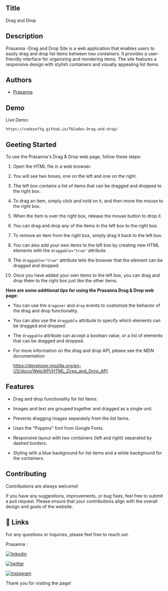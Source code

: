 
## Title

 Drag and Drop
## Description 

Prasanna -Drag and Drop Site is a web application that enables users to easily drag and drop list items between two containers. It provides a user-friendly interface for organizing and reordering items. The site features a responsive design with stylish containers and visually appealing list items. 




## Authors

- [Prasanna](https://github.com/Prasanna02) 


## Demo

Live Demo:

    https://codesoftg.github.io/TGCodes-Drag-and-drop/
## Geeting Started

To use the Prasanna's Drag & Drop web page, follow these steps:

1. Open the HTML file in a web browser.

2. You will see two boxes, one on the left and one on the right.

3. The left box contains a list of items that can be dragged and dropped to the right box.

4. To drag an item, simply click and hold on it, and then move the mouse to the right box.

5. When the item is over the right box, release the mouse button to drop it.

6. You can drag and drop any of the items in the left box to the right box.

7. To remove an item from the right box, simply drag it back to the left box.

8. You can also add your own items to the left box by creating new HTML elements with the `draggable="true"` attribute.

9. The `draggable="true"` attribute tells the browser that the element can be dragged and dropped.

10. Once you have added your own items to the left box, you can drag and drop them to the right box just like the other items.


**Here are some additional tips for using the Prasanna Drag & Drop web page:**

* You can use the `dragover` and `drop` events to customize the behavior of the drag and drop functionality.

* You can also use the `draggable` attribute to specify which elements can be dragged and dropped.

* The `draggable` attribute can accept a boolean value, or a list of elements that can be dragged and dropped.

* For more information on the drag and drop API, please see the MDN documentation:

    https://developer.mozilla.org/en-US/docs/Web/API/HTML_Drag_and_Drop_API.

## Features

- Drag and drop functionality for list items.

- Images and text are grouped together and dragged as a single unit.

- Prevents dragging images separately from the list items.

- Uses the "Poppins" font from Google Fonts.

- Responsive layout with two containers (left and right) separated by dashed borders.

- Styling with a blue background for list items and a white background for the containers.

## Contributing

Contributions are always welcome!

If you have any suggestions, improvements, or bug fixes, feel free to submit a pull request. Please ensure that your contributions align with the overall design and goals of the website. 


## 🔗 Links

For any questions or inquiries, please feel free to reach out. 

Prasanna :

[![linkedin](https://img.shields.io/badge/linkedin-0A66C2?style=for-the-badge&logo=linkedin&logoColor=white)](https://www.linkedin.com/in/prasanna1572/)


[![twitter](https://img.shields.io/badge/twitter-1DA1F2?style=for-the-badge&logo=twitter&logoColor=white)](https://twitter.com/Hirthik_cham)

[![instagram](https://img.shields.io/badge/instagram-E4405F?style=for-the-badge&logo=instagram&logoColor=white)](https://www.instagram.com/moonstrucktraveller003/)


Thank you for visiting the page!